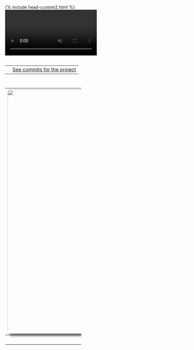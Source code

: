 <html lang="en">
<head>
    <meta charset="UTF-8">
    <meta name="viewport" content="width=device-width, initial-scale=1.0">
<style>
    #wrapper
    {
    position:relative;
    text-align:center;
    margin:0 auto;
    padding:0px;
    width:995px;
    z-index:2;
    color: white;
    }
    h1
    {
    margin-top:50px;
    color:white;
    font-size:40px;
    }
    h2
    {
    margin-top:25px;
    color:white;
    font-size:25px;
    }
    p
    {
    margin-top:10px;
    color:white;
    font-size:15px;
    background: rgba(0,0,0,0.2);
    }
</style>
    {% include head-custom2.html %}
</head>

<body onload="checking(); startTimer();"> 
<div id="video_wrapper">
  <video autoplay loop>
    <source src="https://drive.google.com/uc?export=view&id=17ygkkkTDZb219cgsmglfod33qP8PGW58" type="video/mp4">
  </video>
</div>
    <div id="wrapper">
        {% include nav_frontend.html %}
         <table>
            <tr>
                <td><div id="digital-clock"></div></td>
                <td><a href="https://github.com/aaditgupta21/football-pages/graphs/contributors">See commits for the project</a></td>
            </tr>
        </table>
  <table style="width: 25%; margin-top: 3%; position: absolute;">
      <tr>
        <th><img id="img" style="width: auto; height: 800px; border-radius: 5px;
    box-shadow: 7px 7px 7px #666666;" src="images/NAM.jpg" alt="NAM"></th>
      </tr>
      <tr>
        <th><button type="button" onclick="displayPreviousImage()">Previous</button>
       <button type="button" onclick="displayNextImage()">Next</button></th>
      </tr>
  </table>
     </div>   
<script src="{{ '/assets/js/videojava.js' | relative_url }}" type="text/javascript"></script>
    
</body>
    </html>
